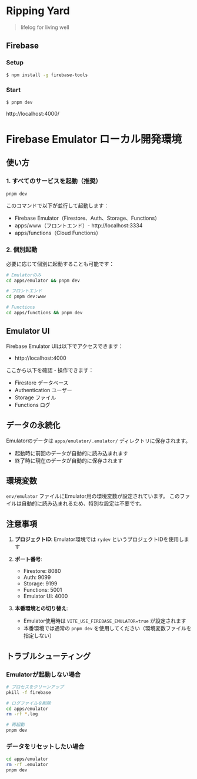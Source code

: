 # Ripping Yard

> lifelog for living well

## Firebase

### Setup

```sh
$ npm install -g firebase-tools
```

### Start

```sh
$ pnpm dev
```

http://localhost:4000/

# Firebase Emulator ローカル開発環境

## 使い方

### 1. すべてのサービスを起動（推奨）

```bash
pnpm dev
```

このコマンドで以下が並行して起動します：

- Firebase Emulator（Firestore、Auth、Storage、Functions）
- apps/www（フロントエンド）- http://localhost:3334
- apps/functions（Cloud Functions）

### 2. 個別起動

必要に応じて個別に起動することも可能です：

```bash
# Emulatorのみ
cd apps/emulator && pnpm dev

# フロントエンド
cd pnpm dev:www

# Functions
cd apps/functions && pnpm dev
```

## Emulator UI

Firebase Emulator UIは以下でアクセスできます：

- http://localhost:4000

ここから以下を確認・操作できます：

- Firestore データベース
- Authentication ユーザー
- Storage ファイル
- Functions ログ

## データの永続化

Emulatorのデータは `apps/emulator/.emulator/` ディレクトリに保存されます。

- 起動時に前回のデータが自動的に読み込まれます
- 終了時に現在のデータが自動的に保存されます

## 環境変数

`env/emulator` ファイルにEmulator用の環境変数が設定されています。
このファイルは自動的に読み込まれるため、特別な設定は不要です。

## 注意事項

1. **プロジェクトID**: Emulator環境では `rydev` というプロジェクトIDを使用します
2. **ポート番号**:

   - Firestore: 8080
   - Auth: 9099
   - Storage: 9199
   - Functions: 5001
   - Emulator UI: 4000

3. **本番環境との切り替え**:
   - Emulator使用時は `VITE_USE_FIREBASE_EMULATOR=true` が設定されます
   - 本番環境では通常の `pnpm dev` を使用してください（環境変数ファイルを指定しない）

## トラブルシューティング

### Emulatorが起動しない場合

```bash
# プロセスをクリーンアップ
pkill -f firebase

# ログファイルを削除
cd apps/emulator
rm -rf *.log

# 再起動
pnpm dev
```

### データをリセットしたい場合

```bash
cd apps/emulator
rm -rf .emulator
pnpm dev
```
